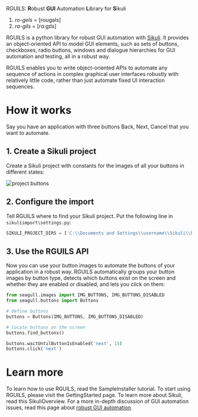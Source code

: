 RGUILS: **R**obust **GUI** Automation **L**ibrary for **S**ikuli

  1. _ro-gels_ = [roʊgəls]
  1. _ra-gils_ = [rɑ:gɪls]

RGUILS is a python library for robust GUI automation with [Sikuli](http://sikuli.org/). It provides an object-oriented API to model GUI elements, such as sets of buttons, checkboxes, radio buttons, windows and dialogue hierarchies for GUI automation and testing, all in a robust way.

RGUILS enables you to write object-oriented APIs to automate any sequence of actions in complex graphical user interfaces robustly with relatively little code, rather than just automate fixed UI interaction sequences.

# How it works #

Say you have an application with three buttons Back, Next, Cancel that you want to automate.

## 1. Create a Sikuli project ##

Create a Sikuli project with constants for the images of all your buttons in different states:

![project buttons](wiki/images/project_buttons.jpg)

## 2. Configure the import

Tell RGUILS where to find your Sikuli project. Put the following line in `sikuliimport\settings.py`:
```python
SIKULI_PROJECT_DIRS = ['C:\\Documents and Settings\\username\\Sikuli\\buttons.sikuli']
```

## 3. Use the RGUILS API

Now you can use your button images to automate the buttons of your application in a robust way. RGUILS automatically groups your button images by button type, detects which buttons exist on the screen and whether they are enabled or disabled, and lets you click on them:
```python
from seagull.images import IMG_BUTTONS, IMG_BUTTONS_DISABLED
from seagull.buttons import Buttons

# define buttons
buttons = Buttons(IMG_BUTTONS, IMG_BUTTONS_DISABLED)

# locate buttons on the screen
buttons.find_buttons()

buttons.waitUntilButtonIsEnabled('next', 15)
buttons.click('next')
```

# Learn more

To learn how to use RGUILS, read the SampleInstaller tutorial. To start using RGUILS, please visit the GettingStarted page. To learn more about Sikuli, read this SikuliOverview. For a more in-depth discussion of GUI automation issues, read this page about [robust GUI automation](RobustGUIAutomation).
